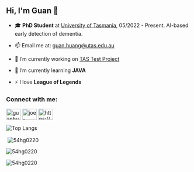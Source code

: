 ## Hi, I'm Guan 👋

- 🎓 **PhD Student** at [University of Tasmania](https://www.utas.edu.au/), 05/2022 - Present. AI-based early detection of dementia.

- 📫 Email me at: [guan.huang@utas.edu.au](mailto:guan.huang@utas.edu.au)

- 🔭 I’m currently working on [TAS Test Project](https://www.utas.edu.au/wicking/newsletters/mar21/tastest/_nocache)

- 🌱 I’m currently learning **JAVA**

- ⚡ I love **League of Legends**

<h3 align="left">Connect with me:</h3>
<p align="left">
<a href="https://twitter.com/guanhuang16" target="blank"><img align="center" src="https://raw.githubusercontent.com/rahuldkjain/github-profile-readme-generator/master/src/images/icons/Social/twitter.svg" alt="guanhuang16" height="30" width="40" /></a>
<a href="https://linkedin.com/in/joe-huang-039252188" target="blank"><img align="center" src="https://raw.githubusercontent.com/rahuldkjain/github-profile-readme-generator/master/src/images/icons/Social/linked-in-alt.svg" alt="joe-huang-039252188" height="30" width="40" /></a>
<a href="https://discord.gg/https://discord.gg/GHXVrwrK" target="blank"><img align="center" src="https://raw.githubusercontent.com/rahuldkjain/github-profile-readme-generator/master/src/images/icons/Social/discord.svg" alt="https://discord.gg/GHXVrwrK" height="30" width="40" /></a>
</p>

![Top Langs](https://github-readme-stats.vercel.app/api/top-langs/?username=54hg0220&theme=default)

<p>&nbsp;<img align="center" src="https://github-readme-stats.vercel.app/api?username=54hg0220&show_icons=true&locale=en" alt="54hg0220" /></p>

<p><img align="center" src="https://github-readme-streak-stats.herokuapp.com/?user=54hg0220&" alt="54hg0220" /></p>

<p align="left"> <img src="https://komarev.com/ghpvc/?username=54hg0220&label=Profile%20views&color=0e75b6&style=flat" alt="54hg0220" /> </p>
